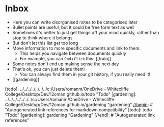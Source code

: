 # Inbox

- Here you can write disorganised notes to be categorised later
- Bullet points are useful, but it could be free form text as well
- Sometimes it's better to just get things off your mind quickly, rather than stop to think where it belongs
- But don't let this list get too long
- Move information to more specific documents and link to them.
  - This helps you navigate between documents quickly
  - For example, you can `Cmd`+`Click` this: [[todo]]
- Some notes don't end up making sense the next day
- That's ok, you can just delete them!
  - You can always find them in your git history, if you really need it!
- [[gardening]]


[//begin]: # "Autogenerated link references for markdown compatibility"
[todo]: ../../../../../../../c:/Users/romanm/OneDrive - Whitecliffe College/Desktop/Dev/12oman.github.io/todo "Todo"
[gardening]: ../../../../../../../c:/Users/romanm/OneDrive - Whitecliffe College/Desktop/Dev/12oman.github.io/gardening "gardening"
[//begin]: # "Autogenerated link references for markdown compatibility"
[todo]: todo "Todo"
[gardening]: gardening "Gardening"
[//end]: # "Autogenerated link references"